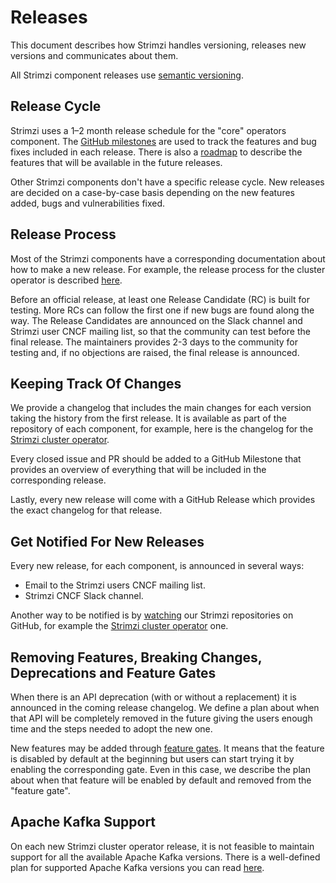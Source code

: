 # Releases

This document describes how Strimzi handles versioning, releases new versions and communicates about them.

All Strimzi component releases use [semantic versioning](https://semver.org/).

## Release Cycle

Strimzi uses a 1–2 month release schedule for the "core" operators component.
The [GitHub milestones](https://github.com/strimzi/strimzi-kafka-operator/milestones) are used to track the features and bug fixes included in each release.
There is also a [roadmap](https://github.com/orgs/strimzi/projects/1) to describe the features that will be available in the future releases.

Other Strimzi components don't have a specific release cycle.
New releases are decided on a case-by-case basis depending on the new features added, bugs and vulnerabilities fixed.

## Release Process

Most of the Strimzi components have a corresponding documentation about how to make a new release.
For example, the release process for the cluster operator is described [here](https://github.com/strimzi/strimzi-kafka-operator/blob/main/development-docs/RELEASE.md).

Before an official release, at least one Release Candidate (RC) is built for testing.
More RCs can follow the first one if new bugs are found along the way.
The Release Candidates are announced on the Slack channel and Strimzi user CNCF mailing list, so that the community can test before the final release.
The maintainers provides 2-3 days to the community for testing and, if no objections are raised, the final release is announced.

## Keeping Track Of Changes

We provide a changelog that includes the main changes for each version taking the history from the first release.
It is available as part of the repository of each component, for example, here is the changelog for the [Strimzi cluster operator](https://github.com/strimzi/strimzi-kafka-operator/blob/main/CHANGELOG.md).

Every closed issue and PR should be added to a GitHub Milestone that provides an overview of everything that will be included in the corresponding release.

Lastly, every new release will come with a GitHub Release which provides the exact changelog for that release.

## Get Notified For New Releases

Every new release, for each component, is announced in several ways:

* Email to the Strimzi users CNCF mailing list.
* Strimzi CNCF Slack channel.

Another way to be notified is by [watching](https://docs.github.com/en/github/managing-subscriptions-and-notifications-on-github/setting-up-notifications/configuring-notifications#configuring-your-watch-settings-for-an-individual-repository) our Strimzi repositories on GitHub, for example the [Strimzi cluster operator](https://github.com/strimzi/strimzi-kafka-operator) one.

## Removing Features, Breaking Changes, Deprecations and Feature Gates

When there is an API deprecation (with or without a replacement) it is announced in the coming release changelog. 
We define a plan about when that API will be completely removed in the future giving the users enough time and the steps needed to adopt the new one.

New features may be added through [feature gates](https://github.com/strimzi/proposals/blob/main/022-feature-gates.md).
It means that the feature is disabled by default at the beginning but users can start trying it by enabling the corresponding gate.
Even in this case, we describe the plan about when that feature will be enabled by default and removed from the "feature gate".

## Apache Kafka Support

On each new Strimzi cluster operator release, it is not feasible to maintain support for all the available Apache Kafka versions.
There is a well-defined plan for supported Apache Kafka versions you can read [here](https://github.com/strimzi/strimzi-kafka-operator/blob/main/KAFKA_VERSION_SUPPORT.md).